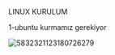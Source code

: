LINUX KURULUM

1-ubuntu kurmamız gerekiyor

![5832321123180726279](https://github.com/user-attachments/assets/7686953b-a0eb-445c-b2dc-d7d2d8ab9f2e)

